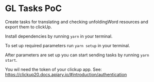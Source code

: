 # GL Tasks PoC

Create tasks for translating and checking unfoldingWord resources and export them to clickUp.

Install dependencies by running ```yarn``` in your terminal.

To set up required parameters run ```yarn setup``` in your terminal.

After parameters are set up you can start sending tasks by running ```yarn start```.

You wil need the token of your clickup app. See: <https://clickup20.docs.apiary.io/#introduction/authentication>
